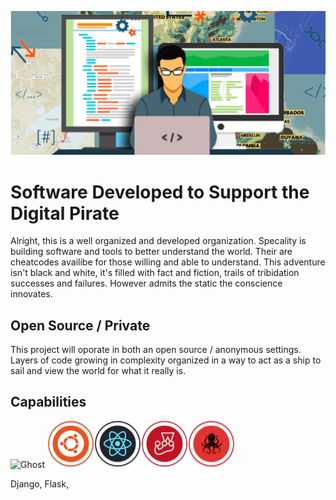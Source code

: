 ![PipFlask](solid_digital_ship_banner.jpg)
# Software Developed to Support the Digital Pirate
Alright, this is a well organized and developed organization. Specality is building software and tools to better understand the world. Their are cheatcodes availibe for those willing and able to understand. This adventure isn't black and white, it's filled with fact and fiction, trails of tribidation successes and failures. However admits the static the conscience innovates.

## Open Source / Private
This project will oporate in both an open source / anonymous settings. Layers of code growing in complexity organized in a way to act as a ship to sail and view the world for what it really is.

## Capabilities
<img width="75px" src="https://github.com/Pedro-Murilo/icons-for-readme/blob/main/.github/py-icon.svg](https://img.shields.io/badge/Ghost-000?style=for-the-badge&logo=ghost&logoColor=yellow" alt="Ghost" />
<img width="75px" src="https://github.com/Pedro-Murilo/icons-for-readme/blob/main/.github/ubuntu-icon.svg" alt="Ubuntu Icon" /><img width="75px" src="https://github.com/Pedro-Murilo/icons-for-readme/blob/main/.github/react-icon.svg" alt="ReactJS Icon" /><img width="75px" src="https://github.com/Pedro-Murilo/icons-for-readme/blob/main/.github/jest-icon.svg" alt="Jest Icon" /><img width="75px" src="https://github.com/Pedro-Murilo/icons-for-readme/blob/main/.github/testing-library-icon.svg" alt="Testing Library Icon" />

Django, Flask, 
